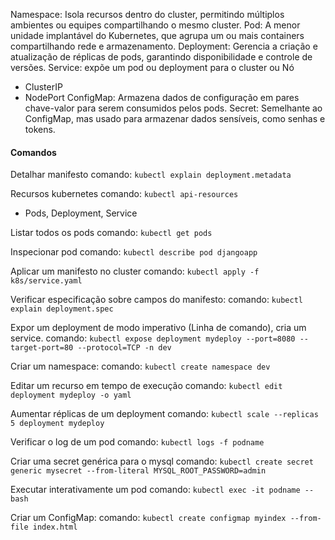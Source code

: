 Namespace: Isola recursos dentro do cluster, permitindo múltiplos ambientes ou equipes compartilhando o mesmo cluster.
Pod: A menor unidade implantável do Kubernetes, que agrupa um ou mais containers compartilhando rede e armazenamento.
Deployment: Gerencia a criação e atualização de réplicas de pods, garantindo disponibilidade e controle de versões.
Service: expõe um pod ou deployment para o cluster ou Nó
- ClusterIP
- NodePort
ConfigMap: Armazena dados de configuração em pares chave-valor para serem consumidos pelos pods.
Secret: Semelhante ao ConfigMap, mas usado para armazenar dados sensíveis, como senhas e tokens.

#### Comandos
Detalhar manifesto
comando: `kubectl explain deployment.metadata`

Recursos kubernetes
comando: `kubectl api-resources`
- Pods, Deployment, Service

Listar todos os pods
comando: `kubectl get pods`

Inspecionar pod
comando: `kubectl describe pod djangoapp`

Aplicar um manifesto no cluster
comando: `kubectl apply -f k8s/service.yaml`

Verificar especificação sobre campos do manifesto:
comando: `kubectl explain deployment.spec`

Expor um deployment de modo imperativo (Linha de comando), cria um service.
comando: `kubectl expose deployment mydeploy --port=8080 --target-port=80 --protocol=TCP -n dev`

Criar um namespace:
comando: `kubectl create namespace dev`

Editar um recurso em tempo de execução
comando: `kubectl edit deployment mydeploy -o yaml`

Aumentar réplicas de um deployment
comando: `kubectl scale --replicas 5 deployment mydeploy`

Verificar o log de um pod
comando: `kubectl logs -f podname`

Criar uma secret genérica para o mysql
comando: `kubectl create secret generic mysecret --from-literal MYSQL_ROOT_PASSWORD=admin`

Executar interativamente um pod
comando: `kubectl exec -it podname -- bash`

Criar um ConfigMap:
comando: `kubectl create configmap myindex --from-file index.html`

